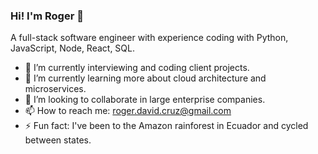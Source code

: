 ### Hi! I'm Roger 👋

A full-stack software engineer with experience coding with Python, JavaScript, Node, React, SQL.

- 🔭 I’m currently interviewing and coding client projects.
- 🌱 I’m currently learning more about cloud architecture and microservices.
- 👯 I’m looking to collaborate in large enterprise companies.
- 📫 How to reach me: roger.david.cruz@gmail.com
- ⚡ Fun fact: I've been to the Amazon rainforest in Ecuador and cycled between states.
